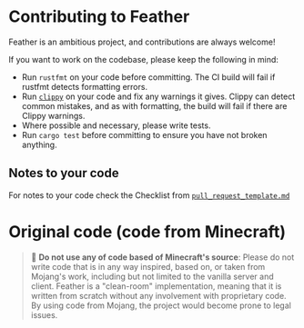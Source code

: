 # Contributing to Feather

Feather is an ambitious project, and contributions are always welcome!

If you want to work on the codebase, please keep the following in mind:
* Run `rustfmt` on your code before committing. The CI build will fail if rustfmt detects formatting errors.
* Run [`clippy`](https://github.com/rust-lang/rust-clippy) on your code and fix any warnings it gives. Clippy can detect common mistakes, and as with formatting, the build will fail if there are Clippy warnings.
* Where possible and necessary, please write tests.
* Run `cargo test` before committing to ensure you have not broken anything.

## Notes to your code

For notes to your code check the Checklist from [`pull_request_template.md`](.github/pull_request_template.md)



# Original code (code from Minecraft)

> 🛑 **Do not use any of code based of Minecraft's source**: Please do not write code that is in any way inspired, based on, or taken from Mojang's work, including but not limited to
the vanilla server and client. Feather is a "clean-room" implementation, meaning that it is written
from scratch without any involvement with proprietary code. By using code from Mojang, the project
would become prone to legal issues.